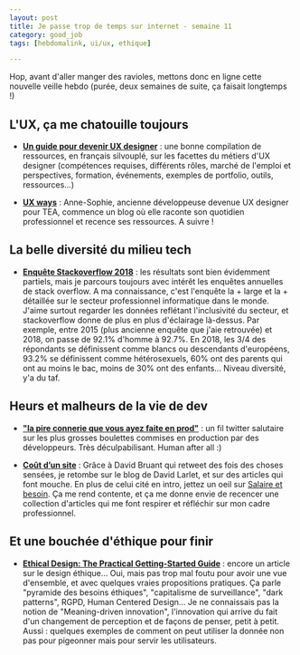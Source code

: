 ```yaml
---
layout: post
title: Je passe trop de temps sur internet - semaine 11
category: good_job
tags: [hebdomalink, ui/ux, ethique]

---
```


Hop, avant d'aller manger des ravioles, mettons donc en ligne cette nouvelle veille hebdo (purée, deux semaines de suite, ça faisait longtemps !)

<!--more-->

## L'UX, ça me chatouille toujours

- **[Un guide pour devenir UX designer](https://medium.com/designers-interactifs/un-guide-pour-devenir-ux-designer-ff560fee6d41)** : une bonne compilation de ressources, en français silvouplé, sur les facettes du métiers d'UX designer (compétences requises, différents rôles, marché de l'emploi et perspectives, formation, événements, exemples de portfolio, outils, ressources...)

- **[UX ways](https://uxways.wordpress.com)** : Anne-Sophie, ancienne développeuse devenue UX designer pour TEA, commence un blog où elle raconte son quotidien professionnel et recence ses ressources. A suivre !


## La belle diversité du milieu tech

- **[Enquête Stackoverflow 2018](https://insights.stackoverflow.com/survey/2018)** : les résultats sont bien évidemment partiels, mais je parcours toujours avec intérêt les enquêtes annuelles de stack overflow. A ma connaissance, c'est l'enquête la + large et la + détaillée sur le secteur professionnel informatique dans le monde. J'aime surtout regarder les données reflétant l'inclusivité du secteur, et stackoverflow donne de plus en plus d'éclairage là-dessus. Par exemple, entre 2015 (plus ancienne enquête que j'aie retrouvée) et 2018, on passe de 92.1% d'homme à 92.7%. En 2018, les 3/4 des répondants se définissent comme blancs ou descendants d'européens, 93.2% se définissent comme hétérosexuels, 60% ont des parents qui ont au moins le bac, moins de 30% ont des enfants... Niveau diversité, y'a du taf.


## Heurs et malheurs de la vie de dev

- **["la pire connerie que vous ayez faite en prod"](https://twitter.com/tut_tuuut/status/972181675886170112)** : un fil twitter salutaire sur les plus grosses boulettes commises en production par des développeurs. Très déculpabilisant. Human after all :)

- **[Coût d’un site](https://larlet.fr/david/blog/2018/cout-site/)** : Grâce à David Bruant qui retweet des fois des choses sensées, je retombe sur le blog de David Larlet, et sur des articles qui font mouche. En plus de celui cité en intro, jettez un oeil sur [Salaire et besoin](https://larlet.fr/david/blog/2018/salaire-besoin/). Ça me rend contente, et ça me donne envie de recencer une collection d'articles qui me font respirer et réfléchir sur mon cadre professionnel.


## Et une bouchée d'éthique pour finir

- **[Ethical Design: The Practical Getting-Started Guide](https://www.smashingmagazine.com/2018/03/ethical-design-practical-getting-started-guide/)** : encore un article sur le design éthique... Oui, mais pas trop mal foutu pour avoir une vue d'ensemble, et avec quelques vraies propositions pratiques. Ça parle "pyramide des besoins éthiques", "capitalisme de surveillance", "dark patterns", RGPD, Human Centered Design... Je ne connaissais pas la notion de "Meaning-driven innovation", l'innovation qui arrive du fait d'un changement de perception et de façons de penser, petit à petit. Aussi : quelques exemples de comment on peut utiliser la donnée non pas pour pigeonner mais pour servir les utilisateurs.
